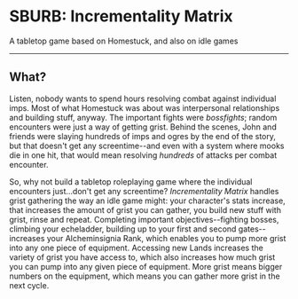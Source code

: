 # SBURB: Incrementality Matrix
A tabletop game based on Homestuck, and also on idle games

___

## What?
Listen, nobody wants to spend hours resolving combat against individual imps. Most of what Homestuck was about was interpersonal relationships and building stuff, anyway. The important fights were *bossfights*; random encounters were just a way of getting grist. Behind the scenes, John and friends were slaying hundreds of imps and ogres by the end of the story, but that doesn't get any screentime--and even with a system where mooks die in one hit, that would mean resolving *hundreds* of attacks per combat encounter.

So, why not build a tabletop roleplaying game where the individual encounters just...don't get any screentime? *Incrementality Matrix* handles grist gathering the way an idle game might: your character's stats increase, that increases the amount of grist you can gather, you build new stuff with grist, rinse and repeat. Completing important objectives--fighting bosses, climbing your echeladder, building up to your first and second gates--increases your Alcheminsignia Rank, which enables you to pump more grist into any one piece of equipment. Accessing new Lands increases the variety of grist you have access to, which also increases how much grist you can pump into any given piece of equipment. More grist means bigger numbers on the equipment, which means you can gather more grist in the next cycle.